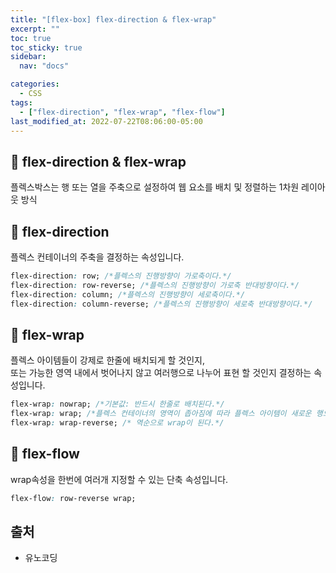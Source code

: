 ```yaml
---
title: "[flex-box] flex-direction & flex-wrap"
excerpt: ""
toc: true
toc_sticky: true
sidebar:
  nav: "docs"

categories:
  - CSS
tags:
  - ["flex-direction", "flex-wrap", "flex-flow"]
last_modified_at: 2022-07-22T08:06:00-05:00
---
```


## 📄 flex-direction & flex-wrap

플렉스박스는 행 또는 열을 주축으로 설정하여 웹 요소를 배치 및 정렬하는 1차원 레이아웃 방식

## 📄 flex-direction

플렉스 컨테이너의 주축을 결정하는 속성입니다.

```css
flex-direction: row; /*플렉스의 진행방향이 가로축이다.*/
flex-direction: row-reverse; /*플렉스의 진행방향이 가로축 반대방향이다.*/
flex-direction: column; /*플렉스의 진행방향이 세로축이다.*/
flex-direction: column-reverse; /*플렉스의 진행방향이 세로축 반대방향이다.*/
```

## 📄 flex-wrap

플렉스 아이템들이 강제로 한줄에 배치되게 할 것인지,<br>
또는 가능한 영역 내에서 벗어나지 않고 여러행으로 나누어 표현 할 것인지 결정하는 속성입니다.

```css
flex-wrap: nowrap; /*기본값: 반드시 한줄로 배치된다.*/
flex-wrap: wrap; /*플렉스 컨테이너의 영역이 좁아짐에 따라 플렉스 아이템이 새로운 행으로 형성된다.*/
flex-wrap: wrap-reverse; /* 역순으로 wrap이 된다.*/
```

## 📄 flex-flow

wrap속성을 한번에 여러개 지정할 수 있는 단축 속성입니다.

```css
flex-flow: row-reverse wrap;
```

## 출처

- 유노코딩

